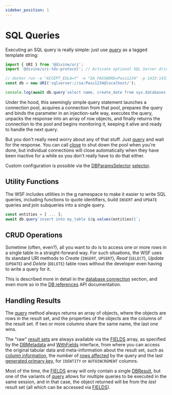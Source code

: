 ```yaml
---
sidebar_position: 1
---
```


# SQL Queries

Executing an SQL query is really simple: just use [query] as a tagged template string:

```ts
import { URI } from '@divine/uri';
import '@divine/uri-tds-protocol'; // Activate optional SQL Server driver

// docker run -e "ACCEPT_EULA=Y" -e "SA_PASSWORD=Pass1234" -p 1433:1433 -d mcr.microsoft.com/mssql/server
const db = new URI('sqlserver://sa:Pass1234@localhost/');

console.log(await db.query`select name, create_date from sys.databases where create_date < ${new Date()}`);
```

Under the hood, this seemingly simple query statement launches a connection pool, acquires a connection from that pool,
prepares the query and binds the parameter in an injection-safe way, executes the query, unpacks the response into an
array of row objects, and finally returns the connection to the pool and begins monitoring it, keeping it alive and
ready to handle the next query.

But you don't really need worry about any of that stuff. Just [query] and wait for the response. You can call [close] to
shut down the pool when you're done, but individual connections will close automatically when they have been inactive
for a while so you don't really have to do that either.

Custom configuration is possible via the [DBParamsSelector]&nbsp;[selector].

## Utility Functions

The WSF includes utilities in the [q] namespace to make it easier to write SQL queries, including functions to quote
identifiers, build `INSERT` and `UPDATE` queries and join subqueries into a single query.

```ts
const entities = [ ... ];
await db.query`insert into my_table ${q.values(entities)}`;
```

## CRUD Operations

Sometime (often, even?), all you want to do is to access one or more rows in a single table in a straight-forward way.
For such situations, the WSF uses its standard URI methods to *Create* (`INSERT`, `UPSERT`), *Read* (`SELECT`), *Update*
(`UPDATE`) and *Delete* (`DELETE`) table rows without the developer even having to write a query for it.

This is described more in detail in the [database connection] section, and even more so in the [DB references] API
documentation.

## Handling Results

The [query] method always returns an array of objects, where the objects are rows in the result set, and the properties
of the objects are the columns of the result set. If two or more columns share the same name, the last one wins.

The "raw" [result sets][DBResult] are always available via the [FIELDS] array, as specified by the [DBMetadata] and
[WithFields] interface, from where you can access the original tabular data and meta-information about the result set,
such as [column information][DBResult.columns], the number of [rows affected][DBResult.rowCount] by the query and the
last [generated primary key][DBResult.rowKey], for `IDENTITY` or `AUTOINCREMENT` columns.

Most of the time, the [FIELDS] array will only contain a single [DBResult], but one of the variants of [query] allows
for multiple queries to be executed in the same session, and in that case, the object returned will be from the *last*
result set (all which can be accessed via [FIELDS]).

[database connection]: ../connect/databases.md
[DB references]:       ../api/classes/divine_uri.DatabaseURI.md#crud-row-operations-with-db-references
[selector]:            ../api/classes/divine_uri.URI.md#addselector
[DBParamsSelector]:    ../api/interfaces/divine_uri.DBParamsSelector.md
[DBResult]:            ../api/classes/divine_uri.DBResult.md
[DBResult.columns]:    ../api/classes/divine_uri.DBResult.md#columns
[DBResult.rowCount]:   ../api/classes/divine_uri.DBResult.md#rowcount
[DBResult.rowKey]:     ../api/classes/divine_uri.DBResult.md#rowkey
[FIELDS]:              ../api/modules/divine_uri.md#fields
[WithFields]:          ../api/interfaces/divine_uri.WithFields.md
[DBMetadata]:          ../api/interfaces/divine_uri.DBMetadata.md
[q]:                   ../api/namespaces/divine_uri.q
[close]:               ../api/classes/divine_uri.DatabaseURI.md#close
[query]:               ../api/classes/divine_uri.DatabaseURI.md#query
